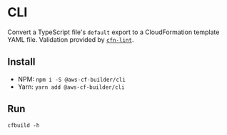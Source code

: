 # CLI

Convert a TypeScript file's `default` export to a CloudFormation template YAML file. Validation provided
by [`cfn-lint`](https://www.npmjs.com/package/cfn-lint).

## Install

- NPM: `npm i -S @aws-cf-builder/cli`
- Yarn: `yarn add @aws-cf-builder/cli`

## Run

`cfbuild -h`
